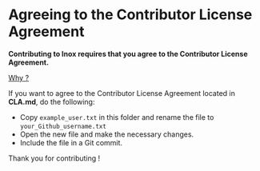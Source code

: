 # Agreeing to the Contributor License Agreement

**Contributing to Inox requires that you agree to the Contributor License Agreement.**

[Why ?](../../QUESTIONS.md)

If you want to agree to the Contributor License Agreement located in **CLA.md**, do the following:
- Copy `example_user.txt` in this folder and rename the file to `your_Github_username.txt`
- Open the new file and make the necessary changes.
- Include the file in a Git commit.

Thank you for contributing !